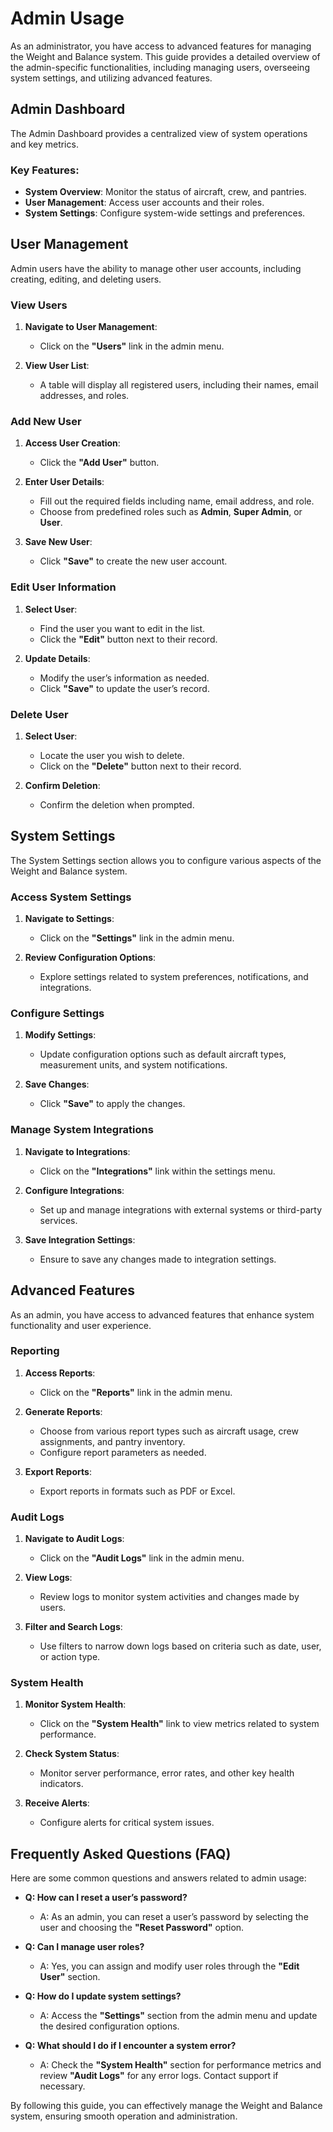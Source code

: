 # Admin Usage

As an administrator, you have access to advanced features for managing the Weight and Balance system. This guide provides a detailed overview of the admin-specific functionalities, including managing users, overseeing system settings, and utilizing advanced features.

## Admin Dashboard

The Admin Dashboard provides a centralized view of system operations and key metrics. 

### Key Features:

- **System Overview**: Monitor the status of aircraft, crew, and pantries.
- **User Management**: Access user accounts and their roles.
- **System Settings**: Configure system-wide settings and preferences.

## User Management

Admin users have the ability to manage other user accounts, including creating, editing, and deleting users.

### View Users

1. **Navigate to User Management**:
   - Click on the **"Users"** link in the admin menu.

2. **View User List**:
   - A table will display all registered users, including their names, email addresses, and roles.

### Add New User

1. **Access User Creation**:
   - Click the **"Add User"** button.

2. **Enter User Details**:
   - Fill out the required fields including name, email address, and role.
   - Choose from predefined roles such as **Admin**, **Super Admin**, or **User**.

3. **Save New User**:
   - Click **"Save"** to create the new user account.

### Edit User Information

1. **Select User**:
   - Find the user you want to edit in the list.
   - Click the **"Edit"** button next to their record.

2. **Update Details**:
   - Modify the user’s information as needed.
   - Click **"Save"** to update the user’s record.

### Delete User

1. **Select User**:
   - Locate the user you wish to delete.
   - Click on the **"Delete"** button next to their record.

2. **Confirm Deletion**:
   - Confirm the deletion when prompted.

## System Settings

The System Settings section allows you to configure various aspects of the Weight and Balance system.

### Access System Settings

1. **Navigate to Settings**:
   - Click on the **"Settings"** link in the admin menu.

2. **Review Configuration Options**:
   - Explore settings related to system preferences, notifications, and integrations.

### Configure Settings

1. **Modify Settings**:
   - Update configuration options such as default aircraft types, measurement units, and system notifications.

2. **Save Changes**:
   - Click **"Save"** to apply the changes.

### Manage System Integrations

1. **Navigate to Integrations**:
   - Click on the **"Integrations"** link within the settings menu.

2. **Configure Integrations**:
   - Set up and manage integrations with external systems or third-party services.

3. **Save Integration Settings**:
   - Ensure to save any changes made to integration settings.

## Advanced Features

As an admin, you have access to advanced features that enhance system functionality and user experience.

### Reporting

1. **Access Reports**:
   - Click on the **"Reports"** link in the admin menu.

2. **Generate Reports**:
   - Choose from various report types such as aircraft usage, crew assignments, and pantry inventory.
   - Configure report parameters as needed.

3. **Export Reports**:
   - Export reports in formats such as PDF or Excel.

### Audit Logs

1. **Navigate to Audit Logs**:
   - Click on the **"Audit Logs"** link in the admin menu.

2. **View Logs**:
   - Review logs to monitor system activities and changes made by users.

3. **Filter and Search Logs**:
   - Use filters to narrow down logs based on criteria such as date, user, or action type.

### System Health

1. **Monitor System Health**:
   - Click on the **"System Health"** link to view metrics related to system performance.

2. **Check System Status**:
   - Monitor server performance, error rates, and other key health indicators.

3. **Receive Alerts**:
   - Configure alerts for critical system issues.

## Frequently Asked Questions (FAQ)

Here are some common questions and answers related to admin usage:

- **Q: How can I reset a user’s password?**
  - A: As an admin, you can reset a user’s password by selecting the user and choosing the **"Reset Password"** option.

- **Q: Can I manage user roles?**
  - A: Yes, you can assign and modify user roles through the **"Edit User"** section.

- **Q: How do I update system settings?**
  - A: Access the **"Settings"** section from the admin menu and update the desired configuration options.

- **Q: What should I do if I encounter a system error?**
  - A: Check the **"System Health"** section for performance metrics and review **"Audit Logs"** for any error logs. Contact support if necessary.

By following this guide, you can effectively manage the Weight and Balance system, ensuring smooth operation and administration.
